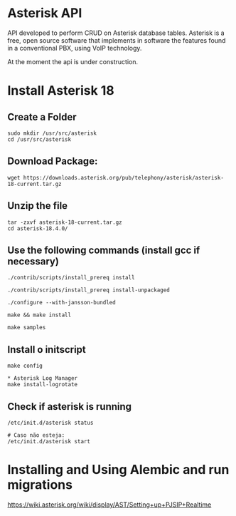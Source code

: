 Asterisk API
=========================

API developed to perform CRUD on Asterisk database tables. Asterisk is a free, open source software that implements in software the features found in a conventional PBX, using VoIP technology.

At the moment the api is under construction.

Install Asterisk 18
=========================

  Create a Folder
  ---------------

    sudo mkdir /usr/src/asterisk
    cd /usr/src/asterisk

  Download Package:
  -----------------

    wget https://downloads.asterisk.org/pub/telephony/asterisk/asterisk-18-current.tar.gz

  Unzip the file
  --------------

    tar -zxvf asterisk-18-current.tar.gz
    cd asterisk-18.4.0/

  Use the following commands (install gcc if necessary)
  --------------------------------------------

    ./contrib/scripts/install_prereq install

    ./contrib/scripts/install_prereq install-unpackaged

    ./configure --with-jansson-bundled

    make && make install

    make samples

  Install o initscript
  --------------------

    make config

    * Asterisk Log Manager
    make install-logrotate

  Check if asterisk is running
  ----------------------------

    /etc/init.d/asterisk status

    # Caso não esteja:
    /etc/init.d/asterisk start


Installing and Using Alembic and run migrations
============================

  https://wiki.asterisk.org/wiki/display/AST/Setting+up+PJSIP+Realtime
